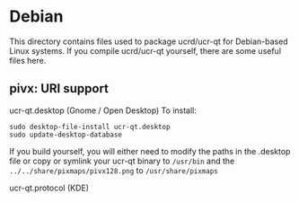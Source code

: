 
Debian
====================
This directory contains files used to package ucrd/ucr-qt
for Debian-based Linux systems. If you compile ucrd/ucr-qt yourself, there are some useful files here.

## pivx: URI support ##


ucr-qt.desktop  (Gnome / Open Desktop)
To install:

	sudo desktop-file-install ucr-qt.desktop
	sudo update-desktop-database

If you build yourself, you will either need to modify the paths in
the .desktop file or copy or symlink your ucr-qt binary to `/usr/bin`
and the `../../share/pixmaps/pivx128.png` to `/usr/share/pixmaps`

ucr-qt.protocol (KDE)

